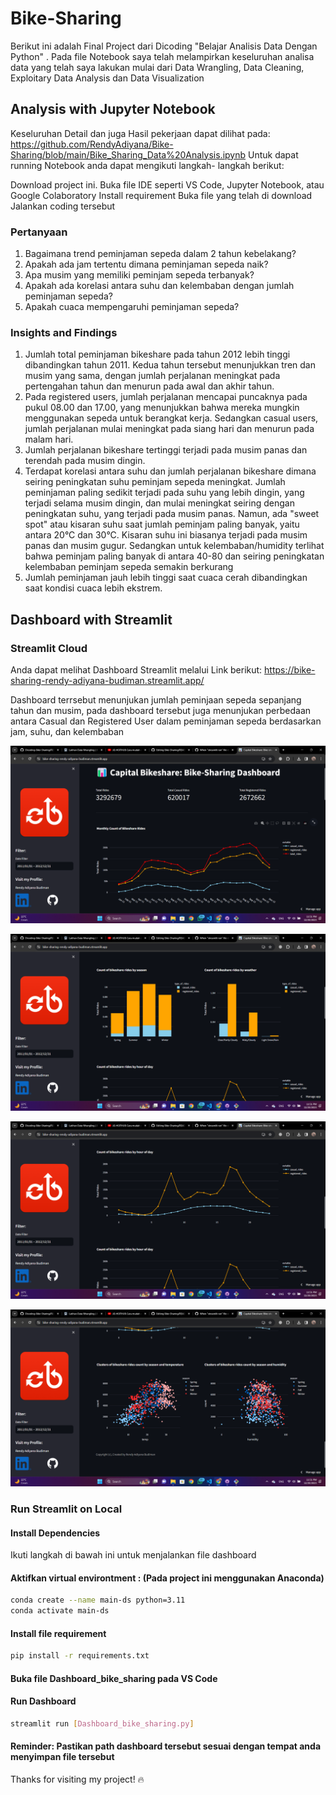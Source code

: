 # Bike-Sharing
Berikut ini adalah Final Project dari Dicoding "Belajar Analisis Data Dengan Python" . Pada file Notebook saya telah melampirkan keseluruhan analisa data yang telah saya lakukan mulai dari Data Wrangling, Data Cleaning, Exploitary Data Analysis dan Data Visualization

## Analysis with Jupyter Notebook

Keseluruhan Detail dan juga Hasil pekerjaan dapat dilihat pada: https://github.com/RendyAdiyana/Bike-Sharing/blob/main/Bike_Sharing_Data%20Analysis.ipynb 
Untuk dapat running Notebook anda dapat mengikuti langkah- langkah berikut:

Download project ini.
Buka file IDE seperti VS Code, Jupyter Notebook, atau Google Colaboratory
Install requirement
Buka file yang telah di download
Jalankan coding tersebut

### Pertanyaan
1. Bagaimana trend peminjaman sepeda dalam 2 tahun kebelakang?
2. Apakah ada jam tertentu dimana peminjaman sepeda naik?
3. Apa musim yang memiliki peminjam sepeda terbanyak?
4. Apakah ada korelasi antara suhu dan kelembaban dengan jumlah peminjaman sepeda?
5. Apakah cuaca mempengaruhi peminjaman sepeda?

### Insights and Findings
1. Jumlah total peminjaman bikeshare pada tahun 2012 lebih tinggi dibandingkan tahun 2011. Kedua tahun tersebut menunjukkan tren dan musim yang sama, dengan jumlah perjalanan meningkat pada pertengahan tahun dan menurun pada awal dan akhir tahun.
2. Pada registered users, jumlah perjalanan mencapai puncaknya pada pukul 08.00 dan 17.00, yang menunjukkan bahwa mereka mungkin menggunakan sepeda untuk berangkat kerja. Sedangkan casual users, jumlah perjalanan mulai meningkat pada siang hari dan menurun pada malam hari.
3. Jumlah perjalanan bikeshare tertinggi terjadi pada musim panas dan terendah pada musim dingin.
4. Terdapat korelasi antara suhu dan jumlah perjalanan bikeshare dimana seiring peningkatan suhu peminjam sepeda meningkat. Jumlah peminjaman paling sedikit terjadi pada suhu yang lebih dingin, yang terjadi selama musim dingin, dan mulai meningkat seiring dengan peningkatan suhu, yang terjadi pada musim panas. Namun, ada "sweet spot" atau kisaran suhu saat jumlah peminjam paling banyak, yaitu antara 20°C dan 30°C. Kisaran suhu ini biasanya terjadi pada musim panas dan musim gugur. Sedangkan untuk kelembaban/humidity terlihat bahwa peminjam paling banyak di antara 40-80 dan seiring peningkatan kelembaban peminjam sepeda semakin berkurang
5. Jumlah peminjaman jauh lebih tinggi saat cuaca cerah dibandingkan saat kondisi cuaca lebih ekstrem.

## Dashboard with Streamlit
### Streamlit Cloud
Anda dapat melihat Dashboard Streamlit melalui Link berikut: https://bike-sharing-rendy-adiyana-budiman.streamlit.app/

Dashboard terrsebut menunjukan jumlah peminjaan sepeda sepanjang tahun dan musim, pada dashboard tersebut juga menunjukan perbedaan antara Casual dan Registered User dalam peminjaman sepeda berdasarkan jam, suhu, dan kelembaban

<p align="center">
  <img src="/Images/Streamlit_DB 1.png" />
<p align="center">
  <img src="/Images/Streamlit_DB 2.png" />
<p align="center">
  <img src="/Images/Streamlit_DB 3.png" />
<p align="center">
  <img src="/Images/Streamlit_DB 4.png" />
  
### Run Streamlit on Local

#### Install Dependencies

Ikuti langkah di bawah ini untuk menjalankan file dashboard
#### Aktifkan virtual environtment : (Pada project ini menggunakan Anaconda)
```bash
conda create --name main-ds python=3.11
conda activate main-ds
```

#### Install file requirement
```bash
pip install -r requirements.txt
```
#### Buka file Dashboard_bike_sharing pada VS Code

#### Run Dashboard
```bash
streamlit run [Dashboard_bike_sharing.py]
```
#### Reminder: Pastikan path dashboard tersebut sesuai dengan tempat anda menyimpan file tersebut

Thanks for visiting my project! 🔥

